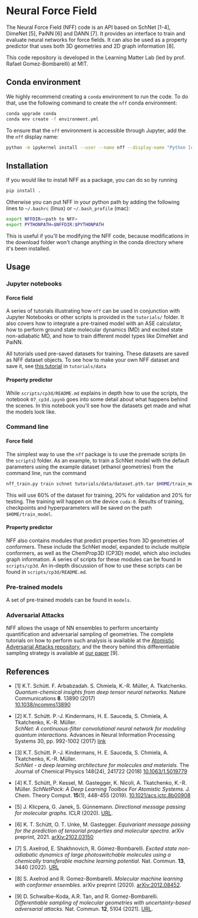 # Neural Force Field

The Neural Force Field (NFF) code is an API based on SchNet [1-4], DimeNet [5], PaiNN [6] and DANN [7]. It provides an interface to train and evaluate neural networks for force fields. It can also be used as a property predictor that uses both 3D geometries and 2D graph information [8].

This code repository is developed in the Learning Matter Lab (led by prof. Rafael Gomez-Bombarelli) at MIT.

## Conda environment

We highly recommend creating a `conda` environment to run the code. To do that, use the following command to create the `nff` conda environment:

```bash
conda upgrade conda
conda env create -f environment.yml
```

To ensure that the `nff` environment is accessible through Jupyter, add the the `nff` display name:
```bash
python -m ipykernel install --user --name nff --display-name "Python [conda env:nff"]
```

## Installation

If you would like to install NFF as a package, you can do so by running

```bash
pip install .
```

Otherwise you can put NFF in your python path by adding the following lines to `~/.bashrc` (linux) or `~/.bash_profile` (mac):
```bash
export NFFDIR=<path to NFF>
export PYTHONPATH=$NFFDIR:$PYTHONPATH
```

This is useful if you'll be modifying the NFF code, because modifications in the download folder won't change anything in the conda directory where it's been installed. 


## Usage

### Jupyter notebooks 

#### Force field
A series of tutorials illustrating how `nff` can be used in conjunction with Jupyter Notebooks or other scripts is provided in the `tutorials/` folder. It also covers how to integrate a pre-trained model with an ASE calculator, how to perform ground state molecular dynamics (MD) and excited state non-adiabatic MD, and how to train different model types like DimeNet and PaiNN.

All tutorials used pre-saved datasets for training. These datasets are saved as NFF dataset objects. To see how to make your own NFF dataset and save it, see [this tutorial](https://github.com/learningmatter-mit/NeuralForceField/blob/master/tutorials/data/create_dataset_from_file.ipynb) in `tutorials/data`

#### Property predictor
While `scripts/cp3d/README.md` explains in depth how to use the scripts, the notebook `07_cp3d.ipynb` goes into some detail about what happens behind the scenes. In this notebook you'll see how the datasets get made and what the models look like.

### Command line

#### Force field
The simplest way to use the `nff` package is to use the premade scripts (in the `scripts`) folder. As an example, to train a SchNet model with the default parameters using the example dataset (ethanol geometries) from the command line, run the command

```bash
nff_train.py train schnet tutorials/data/dataset.pth.tar $HOME/train_model --device cuda:0
```
This will use 60% of the dataset for training, 20% for validation and 20% for testing. The training will happen on the device `cuda:0`. Results of training, checkpoints and hyperparameters will be saved on the path `$HOME/train_model`.

#### Property predictor
NFF also contains modules that predict properties from 3D geometries of conformers. These include the SchNet model, expanded to include multiple conformers, as well as the ChemProp3D (CP3D)  model, which also includes graph information. A series of scripts for these modules can be found in `scripts/cp3d`. An in-depth discussion of how to use these scripts can be found in `scripts/cp3d/README.md`.   

### Pre-trained models
A set of pre-trained models can be found in `models`.

### Adversarial Attacks

NFF allows the usage of NN ensembles to perform uncertainty quantification and adversarial sampling of geometries. The complete tutorials on how to perform such analysis is available at the [Atomistic Adversarial Attacks repository](https://github.com/learningmatter-mit/Atomistic-Adversarial-Attacks), and the theory behind this differentiable sampling strategy is available at [our paper](https://www.nature.com/articles/s41467-021-25342-8) [9].

## References

* [1] K.T. Schütt. F. Arbabzadah. S. Chmiela, K.-R. Müller, A. Tkatchenko.  
*Quantum-chemical insights from deep tensor neural networks.*
Nature Communications **8**. 13890 (2017)   
[10.1038/ncomms13890](http://dx.doi.org/10.1038/ncomms13890)

* [2] K.T. Schütt. P.-J. Kindermans, H. E. Sauceda, S. Chmiela, A. Tkatchenko, K.-R. Müller.  
*SchNet: A continuous-filter convolutional neural network for modeling quantum interactions.*
Advances in Neural Information Processing Systems 30, pp. 992-1002 (2017) [link](http://papers.nips.cc/paper/6700-schnet-a-continuous-filter-convolutional-neural-network-for-modeling-quantum-interactions)

* [3] K.T. Schütt. P.-J. Kindermans, H. E. Sauceda, S. Chmiela, A. Tkatchenko, K.-R. Müller.  
*SchNet - a deep learning architecture for molecules and materials.* 
The Journal of Chemical Physics 148(24), 241722 (2018) [10.1063/1.5019779](https://doi.org/10.1063/1.5019779)

* [4] K.T. Schütt, P. Kessel, M. Gastegger, K. Nicoli, A. Tkatchenko, K.-R. Müller.
*SchNetPack: A Deep Learning Toolbox For Atomistic Systems.*
J. Chem. Theory Comput. **15**(1), 448-455 (2019). [10.1021/acs.jctc.8b00908](https://doi.org/10.1021/acs.jctc.8b00908)

* [5] J. Klicpera, G. Janek, S. Günnemann. *Directional message passing for molecular graphs.* ICLR (2020). [URL](https://openreview.net/attachment?id=B1eWbxStPH&name=original_pdf).

* [6] K. T. Schütt, O. T. Unke, M. Gastegger. *Equivariant message passing for the prediction of tensorial properties and molecular spectra*. arXiv preprint, 2021. [arXiv:2102.03150](https://arxiv.org/pdf/2102.03150.pdf)

* [7] S. Axelrod, E. Shakhnovich, R. Gómez-Bombarelli. *Excited state non-adiabatic dynamics of large photoswitchable molecules using a chemically transferable machine learning potential.* Nat. Commun. **13**, 3440 (2022). [URL](https://www.nature.com/articles/s41467-022-30999-w)

* [8] S. Axelrod and R. Gomez-Bombarelli. *Molecular machine learning with conformer ensembles.* arXiv preprint (2020). [arXiv:2012.08452](https://arxiv.org/abs/2012.08452?fbclid=IwAR2KlinGWeEHTR99m8x9nu2caURqIg04nQkimqzYRcTIqFq6qgv6_RgmVzo).

* [9] D. Schwalbe-Koda, A.R. Tan, and R. Gomez-Bombarelli. *Differentiable sampling of molecular geometries with uncertainty-based adversarial attacks.* Nat. Commun. **12**, 5104 (2021). [URL](https://doi.org/10.1038/s41467-021-25342-8).

